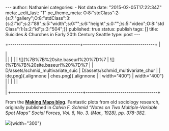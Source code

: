 --- author: Nathaniel categories: - Not data date:
"2015-02-05T17:22:34Z" meta: \_edit\_last: "1" pe\_theme\_meta:
O:8:"stdClass":2:{s:7:"gallery";O:8:"stdClass":3:{s:2:"id";s:2:"89";s:5:"width";s:0:"";s:6:"height";s:0:"";}s:5:"video";O:8:"stdClass":1:{s:2:"id";s:3:"504";}}
published: true status: publish tags: \[\] title: Suicides & Churches in
Early 20th Century Seattle type: post ---

+-----------------------------------+-----------------------------------+
| <div>                             | <div>                             |
|                                   |                                   |
| ![](%7B%7B%20site.baseurl%20%7D%7 | ![](%7B%7B%20site.baseurl%20%7D%7 |
| D/assets/schmid_multivariate_suic | D/assets/schmid_multivariate_chur |
| ide.png){.alignnone               | ches.png){.alignnone              |
| width="400"}                      | width="400"}                      |
|                                   |                                   |
| </div>                            | </div>                            |
+-----------------------------------+-----------------------------------+

From the **[Making Maps blog](%20http://makingmaps.net/)**. Fantastic
plots from old sociology research, originally published in *Calvin F.
Schmid “Notes on Two Multiple-Variable Spot Maps” Social Forces, Vol. 6,
No. 3. (Mar., 1928), pp. 378-382.*

![](%7B%7B%20site.baseurl%20%7D%7D/assets/schmid_multivariate_suicide_legend.png){width="300"}
